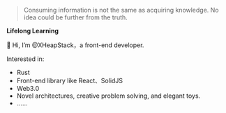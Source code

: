 > Consuming information is not the same as acquiring knowledge. No idea could be further from the truth.

**Lifelong Learning**

👋 Hi, I’m @XHeapStack，a front-end developer.

Interested in:
- Rust
- Front-end library like React、SolidJS
- Web3.0
- Novel architectures, creative problem solving, and elegant toys.
- ……

